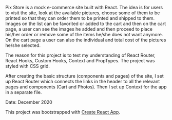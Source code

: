 Pix Store is a mock e-commerce site built with React. The idea is for users to visit the site, look at the available pictures, choose some of them to be printed so that they can order them to be printed and shipped to them. Images on the list can be favorited or added to the cart and then on the cart page, a user can see the images he added and then proceed to place his/her order or remove some of the items he/she does not want anymore. On the cart page a user can also the individual and total cost of the pictures he/she selected.

The reason for this project is to test my understanding of React Router, React Hooks, Custom Hooks, Context and PropTypes. The project was styled with CSS grid.

After creating the basic structure (components and pages) of the site, I set up React Router which connects the links in the header to all the relevant pages and components (Cart and Photos). Then I set up Context for the app in a separate file.

Date: December 2020

This project was bootstrapped with [Create React App](https://github.com/facebook/create-react-app).
